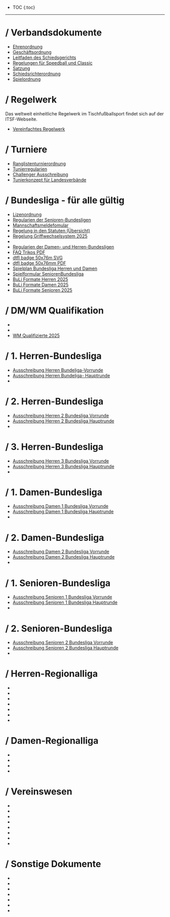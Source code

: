 
* TOC
{:toc}

---

# / Verbandsdokumente

- [Ehrenordnung](docs/ehrenordnung.md)
- [Geschäftsordnung](docs/geschaeftsordnung.md)
- [Leitfaden des Schiedsgerichts](docs/leitfaden_des_schiedsgerichts.md)
- [Regelungen für Speedball und Classic](docs/regelungen_fuer_speedball_und_classic.md)
- [Satzung](docs/satzung.md)
- [Schiedsrichterordnung](docs/schiedsrichterordnung.md)
- [Spielordnung](docs/spielordnung.md)


# / Regelwerk
Das weltweit einheitliche Regelwerk im Tischfußballsport findet sich auf der ITSF-Webseite.

- [Vereinfachtes Regelwerk](./assets/pdf/Regelwerk_vereinfacht.pdf)

# / Turniere

- [Ranglistenturnierordnung](docs/Ranglistenturnierordnung.md)
- [Tunierregularien](./assets/pdf/Turnierregularien.pdf)
- [Challenger Ausschreibung](./assets/pdf/Challenger_Ausschreibung_Vorlage.pdf)
- [Tunierkonzept für Landesverbände](./assets/pdf/Turnierkonzept_fr_Landesverbaende.pdf)

# / Bundesliga - für alle gültig

- [Lizenordnung](./docs/Lizenzordnung.md)
- [Regularien der Senioren-Bundesligen](./docs/Regularien_der_Senioren_Bundesligen.md)
- [Mannschaftsmeldefomular](./assets/pdf/Formular_Mannschaftsmeldung_2025.xlsx)
- [Regelung in den Statuten (Übersicht)](./assets/pdf/Regelungen.pdf)
- [Regelung Griffwechselsystem 2025](./assets/pdf/Regelung_Griffwechselsystem.pdf)
- [](./)
- [Regularien der Damen- und Herren-Bundesligen](./docs/Regularien_der_Damen_und_Herren_Bundesligen.md)
- [FAQ Trikos PDF](./assets/pdf/FAQ_Trikot.pdf)
- [dtfl badge 50x76m SVG](./assets/pdf/dtfl-badge-50x76mm.svg)
- [dtfl badge 50x76mm PDF](./assets/pdf/dtfl-badge-50x76mm.pdf)
- [Spielplan Bundesliga Herren und Damen](./assets/pdf/Bundesliga_Spielplan.pdf)
- [Spielformular SeniorenBundesliga](./assets/pdf/Spielformular_SeniorenBundesliga.pdf)
- [BuLi Formate Herren 2025](./assets/pdf/Bundesligen_Herren.pdf)
- [BuLi Formate Damen 2025](./assets/pdf/Bundesligen_Damen.pdf)
- [BuLi Formate Senioren 2025](./assets/pdf/Bundesligen_Senioren.pdf)

# / DM/WM Qualifikation

- [](./)
- [](./)
- [WM Qualifizierte 2025](./assets/pdf/WM_Qualifizierte_2025.pdf)

# / 1. Herren-Bundesliga

- [Ausschreibung Herren Bundeliga-Vorrunde](./assets/pdf/Ausschreibung_Herren_Bundesligen-Vorrunde.pdf)
- [Ausschreibung Herren Bundeliga- Hauptrunde](./assets/pdf/Ausschreibung_12Herren_Bundesliga-Hauptrunde.pdf)
- [](./)

# / 2. Herren-Bundesliga

- [Ausschreibung Herren 2 Bundesliga Vorrunde](./assets/pdf/Ausschreibung_Herren_2_Bundesligen-Vorrunde.pdf)
- [Ausschreibung Herren 2 Bundesliga Hauptrunde](./assets/pdf/Ausschreibung_2_Herren_Bundesliga-Hauptrunde.pdf)
- [](./)

# / 3. Herren-Bundesliga

- [Ausschreibung Herren 3 Bundesliga Vorrunde](./assets/pdf/Ausschreibung_3_Herren_Bundesligen-Vorrunde.pdf)
- [Ausschreibung Herren 3 Bundesliga Hauptrunde](./assets/pdf/Ausschreibung_3_Herren_Bundesliga-Hauptrunde.pdf)
- [](./)

# / 1. Damen-Bundesliga

- [Ausschreibung Damen 1 Bundesliga Vorrunde](./assets/pdf/Ausschreibung_1_Damen_Bundesligen-Vorrunde.pdf)
- [Ausschreibung Damen 1 Bundesliga Hauptrunde](./assets/pdf/Ausschreibung_Damen_1_Bundesligen-Hauptrunde.pdf)
- [](./)

# / 2. Damen-Bundesliga

- [Ausschreibung Damen 2 Bundesliga Vorrunde](./assets/pdf/Ausschreibung_2_Damen_Bundesligen-Vorrunde.pdf)
- [Ausschreibung Damen 2 Bundesliga Hauptrunde](./assets/pdf/Ausschreibung_2_Damen_Bundesligen-Hauptrunde.pdf)
- [](./)

# / 1. Senioren-Bundesliga

- [Ausschreibung Senioren 1 Bundesliga Vorrunde](./assets/pdf/Ausschreibung_1_Senioren_2025_Vorrunde.pdf)
- [Ausschreibung Senioren 1 Bundesliga Hauptrunde](./assets/pdf/Ausschreibung_1_Senioren_2025_Hauptrunde.pdf)
- [](./)

# / 2. Senioren-Bundesliga

- [Ausschreibung Senioren 2 Bundesliga Vorrunde](./assets/pdf/Ausschreibung_2_Senioren_2025_Vorrunde.pdf)
- [Ausschreibung Senioren 2 Bundesliga Hauptrunde](./assets/pdf/Ausschreibung_2_Senioren_2025_Hauptrunde.pdf)
- [](./)

# / Herren-Regionalliga

- [](./)
- [](./)
- [](./)
- [](./)
- [](./)
- [](./)
- [](./)

# / Damen-Regionalliga

- [](./)
- [](./)
- [](./)
- [](./)

# / Vereinswesen

- [](./)
- [](./)
- [](./)
- [](./)
- [](./)
- [](./)
- [](./)
- [](./)

# / Sonstige Dokumente

- [](./)
- [](./)
- [](./)
- [](./)
- [](./)
- [](./)
- [](./)
